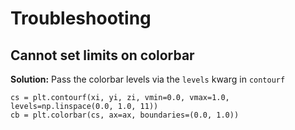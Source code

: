 # Troubleshooting


## Cannot set limits on colorbar


**Solution:**
Pass the colorbar levels via the `levels` kwarg in `contourf`

~~~~
cs = plt.contourf(xi, yi, zi, vmin=0.0, vmax=1.0, levels=np.linspace(0.0, 1.0, 11))
cb = plt.colorbar(cs, ax=ax, boundaries=(0.0, 1.0))
~~~~
